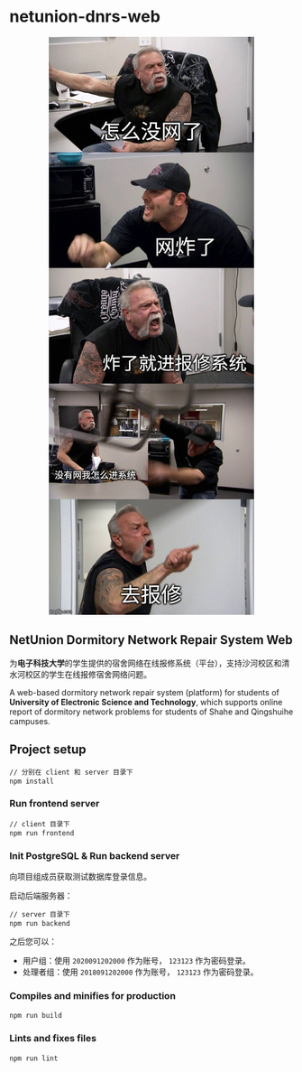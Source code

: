 # netunion-dnrs-web

<div align=center>

  <img src="./src/assets/networkOff.jpg" alt="你没网啦？"/>

</div>

## NetUnion Dormitory Network Repair System Web

为**电子科技大学**的学生提供的宿舍网络在线报修系统（平台），支持沙河校区和清水河校区的学生在线报修宿舍网络问题。

A web-based dormitory network repair system (platform) for students of **University of Electronic Science and Technology**, which supports online report of dormitory network problems for students of Shahe and Qingshuihe campuses.

## Project setup

``` node
// 分别在 client 和 server 目录下
npm install
```

### Run frontend server

``` node
// client 目录下
npm run frontend
```

### Init PostgreSQL & Run backend server

向项目组成员获取测试数据库登录信息。

启动后端服务器：

``` node
// server 目录下
npm run backend
```

之后您可以：

- 用户组：使用 `2020091202000` 作为账号， `123123` 作为密码登录。
- 处理者组：使用 `2018091202000` 作为账号， `123123` 作为密码登录。

### Compiles and minifies for production

``` node
npm run build
```

### Lints and fixes files

``` node
npm run lint
```
